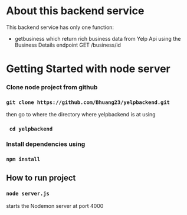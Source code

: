 # About this backend service
This backend service has only one function:

* getbusiness which return rich business data from Yelp Api using the Business Details endpoint GET /business/id 

# Getting Started with node server

### Clone node project from github
### `git clone https://github.com/Bhuang23/yelpbackend.git`
then go to where the directory where yelpbackend is at using
### ` cd yelpbackend`

### Install dependencies using
### `npm install `

## How to run project
### `node server.js`

starts the Nodemon server at port 4000
